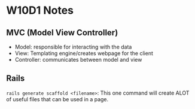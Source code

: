 # W10D1 Notes

## MVC (Model View Controller)
- Model: responsible for interacting with the data
- View: Templating engine/creates webpage for the client
- Controller: communicates between model and view

## Rails
`rails generate scaffold <filename>`: This one command will create ALOT of useful files that can be used in a page. 

